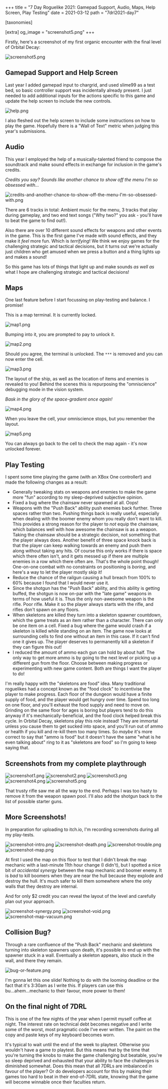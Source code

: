 +++
title = "7 Day Roguelike 2021: Gamepad Support, Audio, Maps, Help Screen, Play Testing"
date = 2021-03-12
path = "7drl2021-day7"

[taxonomies]

[extra]
og_image = "screenshot5.png"
+++

Firstly, here's a screenshot of my first organic encounter with the final level of Orbital Decay:

![screenshot5.png](screenshot5.png)

<!-- more -->

## Gamepad Support and Help Screen

Last year I added gamepad input to chargrid, and used slime99 as a test bed, so basic controller support
was incidentally already present. I just needed to add additional inputs for the actions specific to this game
and update the help screen to include the new controls.

![help.png](help.png)

I also fleshed out the help screen to include some instructions on how to play the game.
Hopefully there is a "Wall of Text" metric when judging this year's submissions.

## Audio

This year I employed the help of a musically-talented friend to compose the soundtrack and make sound effects
in exchange for inclusion in the game's credits.

_Credits you say? Sounds like another chance to show off the menu I'm so obsessed with..._

![credits-and-another-chance-to-show-off-the-menu-I'm-so-obsessed-with.png](credits-and-another-chance-to-show-off-the-menu-I'm-so-obsessed-with.png)

There are 6 tracks in total: Ambient music for the menu, 3 tracks that play during gameplay, and two
end text songs ("Why two?" you ask - you'll have to beat the game to find out!).

Also there are over 10 different sound effects for weapons and other events in the game.
This is the first game I've made with sound effects, and they make it _feel_ more fun.
Which is _terrifying_! We think we enjoy games for the challenging strategic and tactical decisions,
but it turns out we're actually just children who get amused when we press a button and a thing lights up and makes a sound!

So this game has lots of things that light up and make sounds _as well as_ what I hope are challenging strategic and tactical decisions!

## Maps

One last feature before I start focussing on play-testing and balance. I promise!

This is a map terminal. It is currently locked.

![map1.png](map1.png)

Bumping into it, you are prompted to pay to unlock it.

![map2.png](map2.png)

Should you agree, the terminal is unlocked. The `***` is removed and you can now enter the cell.

![map3.png](map3.png)

The layout of the ship, as well as the location of items and enemies is revealed to you!
Behind the scenes this is repurposing the "omniscience" debugging mode in the vision system.

_Bask in the glory of the space-gradient once again!_

![map4.png](map4.png)

When you leave the cell, your omniscience stops, but you remember the layout.

![map5.png](map5.png)

You can always go back to the cell to check the map again - it's now unlocked forever.

## Play Testing

I spent some time playing the game (with an XBox One controller!) and made the following changes as a result:

- Generally tweaking stats on weapons and enemies to make the game more "fun" according to my sleep-deprived subjective opinion.
- Fixed a bug where the chainsaw never spawned at all. Oops!
- Weapons with the "Push Back" ability push enemies back further. Three spaces rather than two. Pushing things back is really useful,
  especially when dealing with the boomer enemy whom you really don't want to kill. This provides a strong reason for the player to _not_
  equip the chainsaw, which balances well with how awesome the chainsaw is as a weapon. Taking the chainsaw should be a strategic decision,
  not something that the player always does. Another benefit of three space knock back is that the player can keep walking towards an enemy
  and push them along without taking any hits. Of course this only works if there is space which there often isn't, and it gets messed up
  if there are multiple enemies in a row which there often are. That's the whole point though! One-on-one combat with no constraints on
  positioning is _boring_, and here's a way to let the player mostly skip it!
- Reduce the chance of the railgun causing a hull breach from 100% to 60% because I found that I would never use it.
- Since the shotgun has the "Push Back" ability, and this ability is getting buffed, the shotgun is now on-par with the "late game" weapons
  in terms of how useful it is. Thus the only non-awesome weapon is the rifle. Poor rifle. Make it so the player always starts with the
  rifle, and rifles don't spawn on any floors.
- When skeletons are killed they turn into a skeleton spawner countdown, which the game treats as an item rather than a character.
  There can only be one item on a cell. Fixed a bug where the game would crash if a skeleton is killed while standing on an item.
  The game now looks at surrounding cells to find one without an item in this case. If it can't find one it gives up. The player
  deserves to permanently kill a skeleton if they can figure this out!
- I reduced the amount of ammo each gun can hold by about half. The only way to get more ammo is by going to the next level or picking
  up a different gun from the floor. Choose between making progress or experimenting with new game content. Both are things I want
  the player to do!

I'm really happy with the "skeletons are food" idea. Many traditional roguelikes had a concept known as the "food clock" to incentivise
the player to make progress. Each floor of the dungeon would have a finite supply of food, and the player would get hungry over time.
Spend too long on one floor, and you'll exhaust the food supply and need to move on. Grinding on the same floor for ages is boring
but players tend to do this anyway if it's mechanically-beneficial, and the food clock helped break this cycle. In Orbital Decay,
skeletons play this role instead! They are immortal unless you cause them to get sucked into space, and you'll run out of ammo or
health if you kill and re-kill them too many times. So _maybe_ it's more correct to say that "ammo is food" but it doesn't have the same
"what is he even talking about" ring to it as "skeletons are food" so I'm going to keep saying that.

## Screenshots from my complete playthrough

![screenshot1.png](screenshot1.png)
![screenshot2.png](screenshot2.png)
![screenshot3.png](screenshot3.png)
![screenshot4.png](screenshot4.png)
![screenshot5.png](screenshot5.png)

That trusty rifle saw me all the way to the end. Perhaps I was too hasty to remove it from the weapon spawn pool.
I'll also add the shotgun back to the list of possible starter guns.

## More Screenshots!

In preparation for uploading to itch.io, I'm recording screenshots during all my play-tests.

![screenshot-intro.png](screenshot-intro.png)
![screenshot-death.png](screenshot-death.png)
![screenshot-trouble.png](screenshot-trouble.png)
![screenshot-map.png](screenshot-map.png)

At first I used the map on this floor to test that I didn't break the map mechanic with a last-minute 11th hour change (I didn't),
but I spotted a nice bit of _accidental synergy_ between the map mechanic and boomer enemy. It is _bad_ to kill boomers when they are
near the hull because they explode and destroy the hull. It's much safer to kill them somewhere where the only walls that they destroy
are internal.

And for only $2 credit you can reveal the layout of the level and carefully plan out your approach.

![screenshot-synergy.png](screenshot-synergy.png)
![screenshot-void.png](screenshot-void.png)
![screenshot-map-vacuum.png](screenshot-map-vacuum.png)

## Collision Bug?

Through a rare confluence of the "Push Back" mechanic and skeletons turning into skeleton spawners upon death, it's possible to
end up with the spawner stuck in a wall. Eventually a skeleton appears, also stuck in the wall, and there they remain.

![bug-or-feature.png](bug-or-feature.png)

I'm gonna let this one slide! Nothing to do with the looming deadline or the fact that it's 3:30am as I write this.
If players can use this bu...ahem...mechanic to their favour, more power to them!

## On the final night of 7DRL

This is one of the few nights of the year when I permit myself coffee at night.
The interest rate on technical debt becomes negative and I write some of the worst, most pragmatic code I've ever written.
The paint on the copy and paste keys of my keyboard becomes worn.

It's typical to wait until the end of the week to playtest. Otherwise you wouldn't have a game _to_ playtest.
But this means that by the time that you're turning the knobs to make the game challenging but beatable, you're
so sleep deprived and exhausted that your ability to face the challenges is diminished somewhat.
Does this mean that all 7DRLs are imbalanced in favour of the player? Or do developers account for this by making
their games too hard to beat in their end-of-7DRL state, knowing that the game will become winnable once their faculties return.
